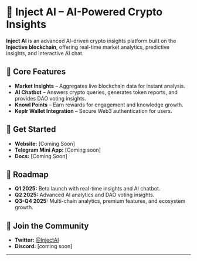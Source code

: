 # 🚀 Inject AI – AI-Powered Crypto Insights  

**Inject AI** is an advanced AI-driven crypto insights platform built on the **Injective blockchain**, offering real-time market analytics, predictive insights, and interactive AI chat.  

## 🔹 Core Features  
- **Market Insights** – Aggregates live blockchain data for instant analysis.  
- **AI Chatbot** – Answers crypto queries, generates token reports, and provides DAO voting insights.  
- **Knowl Points** – Earn rewards for engagement and knowledge growth.  
- **Keplr Wallet Integration** – Secure Web3 authentication for users.  

## 🔗 Get Started  
- **Website:** [Coming Soon]  
- **Telegram Mini App:** [Coming soon] 
- **Docs:** [Coming Soon]  

## 📌 Roadmap  
- **Q1 2025:** Beta launch with real-time insights and AI chatbot.  
- **Q2 2025:** Advanced AI analytics and DAO voting insights.  
- **Q3-Q4 2025:** Multi-chain analytics, premium features, and ecosystem growth.  
  

## 📢 Join the Community  
- **Twitter:** [@InjectAI](#)  
- **Discord:** [coming soon] 

---
